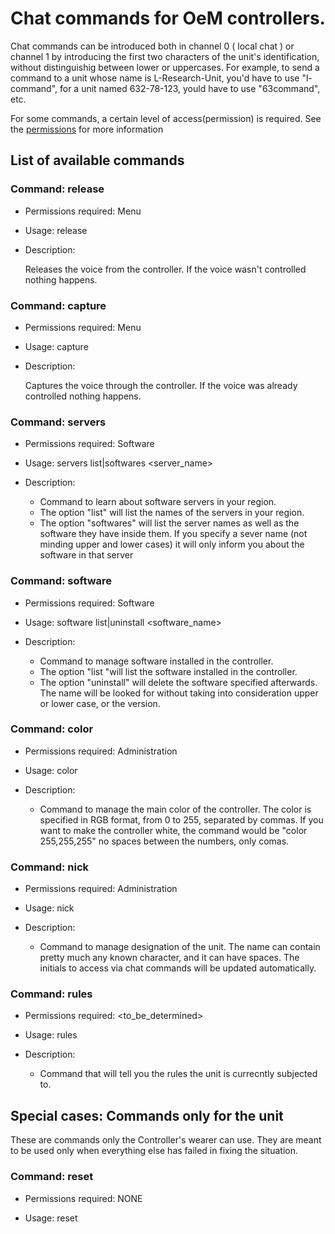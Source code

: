 # Chat commands for OeM controllers.

Chat commands can be introduced both in channel 0 ( local chat ) or channel 1 by introducing the first two characters of the unit's identification, without distinguishig between lower or uppercases. 
For example, to send a command to a unit whose name is L-Research-Unit, you'd have to use "l-command", for a unit named 632-78-123, yould have to use "63command", etc.

For some commands, a certain level of access(permission) is required. See the [permissions](./index#Manage-Roles) for more information

## List of available commands
	
### Command: release

+ Permissions required: Menu
+ Usage: release
+ Description: 

	Releases the voice from the controller. If the voice wasn't controlled nothing happens.

### Command: capture

+ Permissions required: Menu
+ Usage: capture
+ Description: 

	Captures the voice through the controller. If the voice was already controlled nothing happens.

### Command: servers

+ Permissions required: Software
+ Usage: servers list|softwares <server_name>
+ Description: 

	- Command to learn about software servers in your region. 
	- The option "list" will list the names of the servers in your region.
	- The option "softwares" will list the server names as well as the software they have inside them. If you specify a sever name (not minding upper and lower cases) it will only inform you about the software in that server
	

### Command: software

+ Permissions required: Software
+ Usage: software list|uninstall <software_name>
+ Description: 

	- Command to manage software installed in the controller. 
	- The option "list "will list the software installed in the controller.
	- The option "uninstall" will delete the software specified afterwards. The name will be looked for without taking into consideration upper or lower case, or the version.	

### Command: color

+ Permissions required: Administration
+ Usage: color <color>
+ Description: 

	- Command to manage the main color of the controller. The color is specified in RGB format, from 0 to 255, separated by commas. If you want to make the controller white, the command would be "color 255,255,255" no spaces between the numbers, only comas.

### Command: nick

+ Permissions required: Administration
+ Usage: nick <new name>
+ Description: 

	- Command to manage designation of the unit. The name can contain pretty much any known character, and it can have spaces. The initials to access via chat commands will be updated automatically.

### Command: rules
+ Permissions required: <to_be_determined>
+ Usage: rules
+ Description:
	
	- Command that will tell you the rules the unit is currecntly subjected to. 

## Special cases: Commands only for the unit

These are commands only the Controller's wearer can use. They are meant to be used only when everything else has failed in fixing the situation.

### Command: reset

+ Permissions required: NONE
+ Usage: reset <script>
+ Description: 

	Allows you reset scripts. You can either use the full name or just the part after the "Core_". Upper case and lower case don't affect.

### Command: safeword

+ Permissions required: NONE
+ Usage: safeword 
+ Description: 

	Safeword. This will give you back ownership of your controller as well as activate self-access. All subsystems will be turned off and the bolts will be unlocked. 
